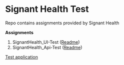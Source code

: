 # Signant Health Test

Repo contains assignments provided by Signant Health

**Assignments**
1. SignantHealth_UI-Test ([Readme](https://github.com/nitisrini/SignantHealthTest/tree/master/SignantHealth_UI-Test#signant-health-ui-test))
2. SignantHealth_Api-Test ([Readme](https://github.com/nitisrini/SignantHealthTest/tree/master/SignantHealth_Api-Test#signant-health-api-test))

[Test application](https://github.com/sh-rdtaci/Flasky)

